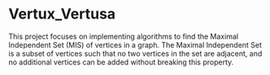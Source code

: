 # Vertux_Vertusa
This project focuses on implementing algorithms to find the Maximal Independent Set (MIS) of vertices in a graph. The Maximal Independent Set is a subset of vertices such that no two vertices in the set are adjacent, and no additional vertices can be added without breaking this property. 
